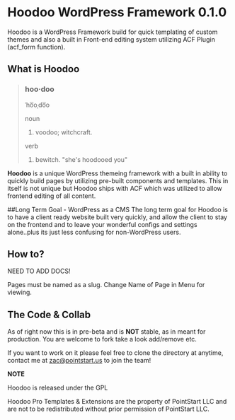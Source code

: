 # Hoodoo WordPress Framework 0.1.0

Hoodoo is a WordPress Framework build for quick templating of custom themes and also a built in Front-end editing system utilizing ACF Plugin (acf_form function).

## What is Hoodoo

>### hoo·doo
> ˈho͞oˌdo͞o
> 
> noun
> 
>  1. voodoo; witchcraft.
>  
> verb
> 
>  1. bewitch.
>  "she's hoodooed you"

**Hoodoo** is a unique WordPress themeing framework with a built in ability to quickly build pages by utilizing pre-built components and templates. This in itself is not unique but Hoodoo ships with ACF which was utilized to allow frontend editing of all content. 

##Long Term Goal - WordPress as a CMS
The long term goal for Hoodoo is to have a client ready website built very quickly, and allow the client to stay on the frontend and to leave your wonderful configs and settings alone..plus its just less confusing for non-WordPress users.

## How to?

NEED TO ADD DOCS!

Pages must be named as a slug. Change Name of Page in Menu for viewing.

## The Code & Collab
As of right now this is in pre-beta and is **NOT** stable, as in meant for production. You are welcome to fork take a look add/remove etc.

If you want to work on it please feel free to clone the directory at anytime, contact me at [zac@pointstart.us](mailto:zac@pointstart.us) to join the team!

**NOTE**

  Hoodoo is released under the GPL

  Hoodoo Pro Templates & Extensions are the property of PointStart LLC and are not to be redistributed without prior permission of PointStart LLC.